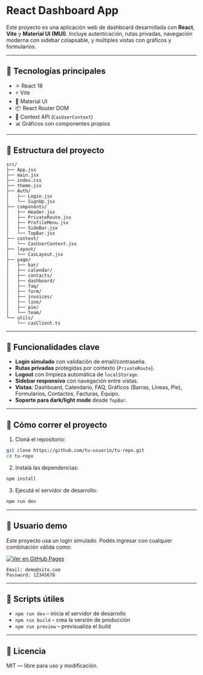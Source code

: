 # React Dashboard App

Este proyecto es una aplicación web de dashboard desarrollada con **React**, **Vite** y **Material UI (MUI)**. Incluye autenticación, rutas privadas, navegación moderna con sidebar colapsable, y múltiples vistas con gráficos y formularios.

---

## 🧱 Tecnologías principales

- ⚛️ React 18
- ⚡ Vite
- 🎨 Material UI
- 📦 React Router DOM
- 🧠 Context API (`CasUserContext`)
- 📊 Gráficos con componentes propios

---

## 📂 Estructura del proyecto

```
src/
├── App.jsx
├── main.jsx
├── index.css
├── theme.jsx
├── Auth/
│   ├── Login.jsx
│   └── SignUp.jsx
├── components/
│   ├── Header.jsx
│   ├── PrivateRoute.jsx
│   ├── ProfileMenu.jsx
│   ├── SideBar.jsx
│   └── TopBar.jsx
├── context/
│   └── CasUserContext.jsx
├── layout/
│   └── CasLayout.jsx
├── page/
│   ├── bar/
│   ├── calendar/
│   ├── contacts/
│   ├── dashboard/
│   ├── faq/
│   ├── form/
│   ├── invoices/
│   ├── line/
│   ├── pie/
│   └── team/
└── utils/
    └── casClient.ts
```

---

## 🔐 Funcionalidades clave

- **Login simulado** con validación de email/contraseña.
- **Rutas privadas** protegidas por contexto (`PrivateRoute`).
- **Logout** con limpieza automática de `localStorage`.
- **Sidebar responsivo** con navegación entre vistas.
- **Vistas**: Dashboard, Calendario, FAQ, Gráficos (Barras, Líneas, Pie), Formularios, Contactos, Facturas, Equipo.
- **Soporte para dark/light mode** desde `TopBar`.

---

## 🚀 Cómo correr el proyecto

1. Cloná el repositorio:

```bash
git clone https://github.com/tu-usuario/tu-repo.git
cd tu-repo
```

2. Instalá las dependencias:

```bash
npm install
```

3. Ejecutá el servidor de desarrollo:

```bash
npm run dev
```

---

## 👤 Usuario demo

Este proyecto usa un login simulado. Podés ingresar con cualquier combinación válida como:

<a href="https://jorge-r-rodriguez.github.io/dashboard/" target="_blank">
  <img src="https://img.shields.io/badge/GitHub%20Pages-Dashboard-blue?logo=github" alt="Ver en GitHub Pages">
</a>


```
Email: demo@site.com
Password: 12345678
```

---

## 🧪 Scripts útiles

- `npm run dev` – inicia el servidor de desarrollo
- `npm run build` – crea la versión de producción
- `npm run preview` – previsualiza el build

---

## 📄 Licencia

MIT — libre para uso y modificación.
